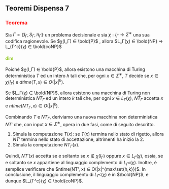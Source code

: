 ## Teoremi Dispensa 7


### <span style="color:red"> Teorema  </span>

Sia $Γ = \lang I_Γ, S_Γ, π_Γ\rang$ un problema decisionale e sia $χ : I_Γ → Σ^∗$ una sua codifica ragionevole. Se $χ(I_Γ) ∈ \bold{P}$ , allora $L_Γ(χ) ∈ \bold{NP} ⇒ L_{Γ^c}(χ) ∈ \bold{coNP}$

#### <span style="color:yellowgreen"> dim </span>

Poichè $χ(I_Γ) ∈ \bold{P}$, allora esistono una macchina di Turing deterministica $T$ ed un intero $h$ tali che, per
ogni $x ∈ Σ^∗$, $T$ decide se $x ∈ χ(I_Γ)$ e $dtime(T, x) ∈ O(|x|^h)$.

Se $L_Γ(χ) ∈ \bold{NP}$, allora esistono una macchina di Turing non deterministica $NT_Γ$ ed un intero $k$ tali che, per ogni $x ∈ L_Γ(χ)$, $NT_Γ$ accetta $x$ e $ntime(NT_Γ, x) ∈ O(|x|^k)$. 

Combinando $T$ e $NT_Γ$, deriviamo una nuova macchina non deterministica $NT'$ che, con input $x ∈ Σ^∗$, opera in due fasi, come di seguito descritto.

1. Simula la computazione $T(x)$: se $T(x)$ termina nello stato di rigetto, allora $NT'$ termina nello stato di accettazione, altrimenti ha inizio la 2.
2. Simula la computazione $NT_Γ(x)$.  

Quindi, $NT'(x)$ accetta se e soltanto se $x \notin χ(I_Γ)$ oppure $x ∈ L_Γ(χ)$, ossia, se e soltanto se $x$ appartiene al linguaggio complemento di $L_{Γ^c}(χ)$. Inoltre, è semplice verificare che $ntime(NT', x) ∈ O(|x|^{max\set{h,k}})$. 
In conclusione, il linguaggio complemento di $L_{Γ^c}(χ)$ è in $\bold{NP}$, e dunque $L_{Γ^c}(χ) ∈ \bold{coNP}$. 

